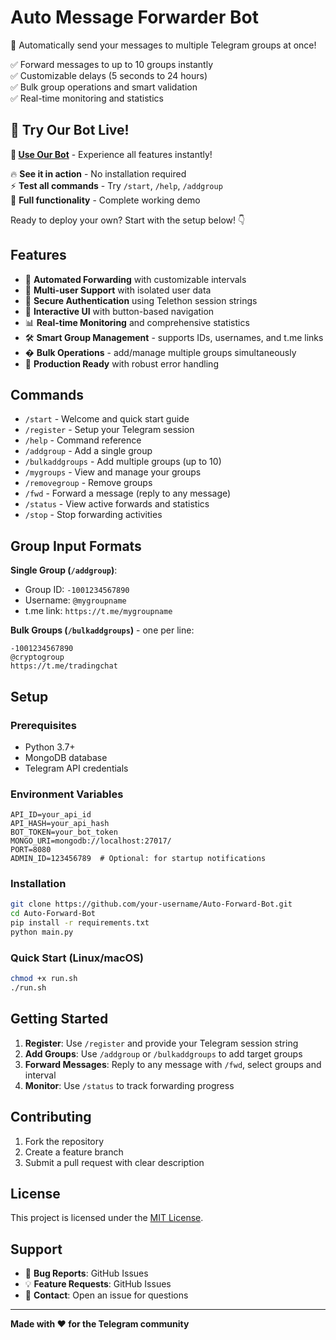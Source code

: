# Auto Message Forwarder Bot

🚀 Automatically send your messages to multiple Telegram groups at once!

✅ Forward messages to up to 10 groups instantly  
✅ Customizable delays (5 seconds to 24 hours)  
✅ Bulk group operations and smart validation  
✅ Real-time monitoring and statistics  

## 🎯 Try Our Bot Live!

**🤖 [Use Our Bot](https://t.me/Auto_msg_forward_botbot)** - Experience all features instantly!

🔥 **See it in action** - No installation required  
⚡ **Test all commands** - Try `/start`, `/help`, `/addgroup`  
🚀 **Full functionality** - Complete working demo  

Ready to deploy your own? Start with the setup below! 👇

## Features

- 🔄 **Automated Forwarding** with customizable intervals
- 👥 **Multi-user Support** with isolated user data
- 🔐 **Secure Authentication** using Telethon session strings
- 📱 **Interactive UI** with button-based navigation
- 📊 **Real-time Monitoring** and comprehensive statistics
- 🛠️ **Smart Group Management** - supports IDs, usernames, and t.me links
- � **Bulk Operations** - add/manage multiple groups simultaneously
- 🚀 **Production Ready** with robust error handling

## Commands

- `/start` - Welcome and quick start guide
- `/register` - Setup your Telegram session
- `/help` - Command reference
- `/addgroup` - Add a single group
- `/bulkaddgroups` - Add multiple groups (up to 10)
- `/mygroups` - View and manage your groups
- `/removegroup` - Remove groups
- `/fwd` - Forward a message (reply to any message)
- `/status` - View active forwards and statistics
- `/stop` - Stop forwarding activities

## Group Input Formats

**Single Group (`/addgroup`)**:
- Group ID: `-1001234567890`
- Username: `@mygroupname`
- t.me link: `https://t.me/mygroupname`

**Bulk Groups (`/bulkaddgroups`)** - one per line:
```
-1001234567890
@cryptogroup
https://t.me/tradingchat
```

## Setup

### Prerequisites
- Python 3.7+
- MongoDB database
- Telegram API credentials

### Environment Variables
```
API_ID=your_api_id
API_HASH=your_api_hash
BOT_TOKEN=your_bot_token
MONGO_URI=mongodb://localhost:27017/
PORT=8080
ADMIN_ID=123456789  # Optional: for startup notifications
```

### Installation
```bash
git clone https://github.com/your-username/Auto-Forward-Bot.git
cd Auto-Forward-Bot
pip install -r requirements.txt
python main.py
```

### Quick Start (Linux/macOS)
```bash
chmod +x run.sh
./run.sh
```

## Getting Started

1. **Register**: Use `/register` and provide your Telegram session string
2. **Add Groups**: Use `/addgroup` or `/bulkaddgroups` to add target groups
3. **Forward Messages**: Reply to any message with `/fwd`, select groups and interval
4. **Monitor**: Use `/status` to track forwarding progress

## Contributing

1. Fork the repository
2. Create a feature branch
3. Submit a pull request with clear description

## License

This project is licensed under the [MIT License](LICENSE).

## Support

- 🐛 **Bug Reports**: GitHub Issues
- 💡 **Feature Requests**: GitHub Issues
- 📧 **Contact**: Open an issue for questions

---

**Made with ❤️ for the Telegram community**